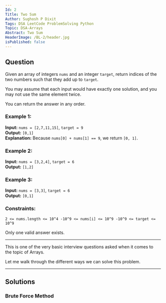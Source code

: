 ```yaml
---
Id: 2
Title: Two Sum 
Author: Sughosh P Dixit
Tags: DSA LeetCode ProblemSolving Python 
Topic: DSA-Arrays
Abstract: Two Sum 
HeaderImage: /BL-2/header.jpg
isPublished: false
---
```


## Question

Given an array of integers `nums` and an integer `target`, return indices of the two numbers such that they add up to `target`.

You may assume that each input would have exactly one solution, and you may not use the same element twice.

You can return the answer in any order.

### Example 1:

**Input:** `nums = [2,7,11,15]`, `target = 9`  
**Output:** `[0,1]`  
**Explanation:** Because `nums[0] + nums[1] == 9`, we return `[0, 1]`.

### Example 2:

**Input:** `nums = [3,2,4]`, `target = 6`  
**Output:** `[1,2]`

### Example 3:

**Input:** `nums = [3,3]`, `target = 6`  
**Output:** `[0,1]`

### Constraints:
`2 <= nums.length <= 10^4
-10^9 <= nums[i] <= 10^9
-10^9 <= target <= 10^9`

Only one valid answer exists.

---

This is one of the very basic interview questions asked when it comes to the topic of Arrays.

Let me walk through the different ways we can solve this problem.

---

## Solutions

### Brute Force Method


